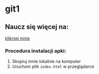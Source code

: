 # git1

## Naucz się więcej na:
[klikniej mnie](https://codeshare.io/50eYOm)

### Procedura instalacji apki:
1. Skopiuj mnie lokalnie na komputer
2. Uruchom plik ```index.html``` w przeglądarce
